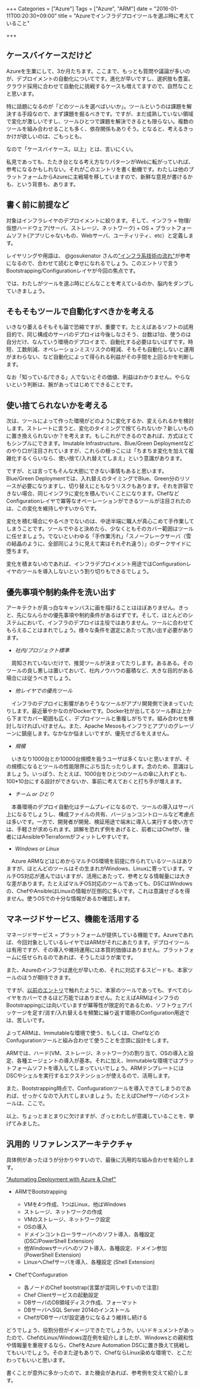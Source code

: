 +++
Categories = ["Azure"]
Tags = ["Azure", "ARM"]
date = "2016-01-11T00:20:30+09:00"
title = "Azureでインフラデプロイツールを選ぶ時に考えていること"

+++

## ケースバイケースだけど
Azureを生業にして、3か月たちます。ここまで、もっとも質問や議論が多いのが、デプロイメントの自動化についてです。進化が早いですし、選択肢も豊富。クラウド採用に合わせて自動化に挑戦するケースも増えてますので、自然なことと思います。

特に話題になるのが「どのツールを選べばいいか」。ツールというのは課題を解決する手段なので、まず課題を掘るべきです。ですが、まだ成熟していない領域で変化が激しいですし、ツールひとつで課題を解決できるとも限らない。複数のツールを組み合わせることも多く、依存関係もありそう。となると、考えるきっかけが欲しいのは、ごもっとも。

なので「ケースバイケース。以上」とは、言いにくい。

私見であっても、たたき台となる考え方なりパターンがWebに転がっていれば、参考になるかもしれない。それがこのエントリを書く動機です。わたしは他のプラットフォームからAzureに主戦場を移していますので、新鮮な意見が書けるかも、という背景も、あります。

## 書く前に前提など
対象はインフラレイヤのデプロイメントに絞ります。そして、インフラ = 物理/仮想ハードウェア(サーバ、ストレージ、ネットワーク) + OS + プラットフォームソフト(アプリじゃないもの、Webサーバ、ユーティリティ、etc）と定義します。

レイヤリングや用語は、 @gosukenator さんの["インフラ系技術の流れ"](http://mizzy.org/blog/2013/10/29/1/)が参考になるので、合わせて読むと幸せになれるでしょう。このエントリで言うBootstrapping/Configurationレイヤが今回の焦点です。

では、わたしがツールを選ぶ時にどんなことを考えているのか、脳内をダンプしていきましょう。

## そもそもツールで自動化すべきかを考える
いきなり萎えるそもそも論で恐縮ですが、重要です。たとえばあるソフトの試用目的で、同じ構成のサーバのデプロイは今後しなさそう、台数は1台、使うのは自分だけ、なんていう環境のデプロイまで、自動化する必要はないはずです。時短、工数削減、オペレーションミスリスクの軽減、そもそも自動化しないと運用がまわらない、など自動化によって得られる利益がその手間を上回るかを判断します。

なお「知っている/できる」人でないとその価値、利益はわかりません。やらないという判断は、腕があってはじめてできることです。

## 使い捨てられないかを考える
次は、ツールによって作った環境がどのように変化するか、変えられるかを検討します。ストレートに言うと、変化のタイミングで捨てられないか？新しいものに置き換えられないか？を考えます。もしこれができるのであれば、方式はとてもシンプルにできます。Imutable Infrastructure、Blue/Green Deploymentなどのやり口が注目されていますが、これらの根っこには「ちまちま変化を加えて複雑化するくらいなら、使い捨て/入れ替えてしまえ」という意識があります。

ですが、とは言ってもそんな大胆にできない事情もあると思います。Blue/Green Deploymentでは、入れ替えのタイミングでBlue、Green分のリソースが必要になりますし、切り替えにともなうリスクもあります。それを許容できない場合、同じインフラに変化を積んでいくことになります。ChefなどConfigurationレイヤで冪等なオペーレーションができるツールが注目されたのは、この変化を維持しやすいからです。

変化を積む場合にやるべきでないのは、中途半端に職人が真心こめて手作業してしまうことです。ツールでやると決めたら、少なくともそのカバー範囲はツールに任せましょう。でないといわゆる「手作業汚れ」「スノーフレークサーバ（雪の結晶のように、全部同じように見えて実はそれぞれ違う）」のダークサイドに堕ちます。

変化を積まないのであれば、インフラデプロイメント用途ではConfigurationレイヤのツールを導入しないという割り切りもできるでしょう。

## 優先事項や制約条件を洗い出す
アーキテクトが真っ白なキャンバスに画を描けることはほぼありません。きっと、先になんらかの優先事項や制約条件があるはずです。そして、ほとんどのシステムにおいて、インフラのデプロイは主役ではありません。ツールに合わせてもらえることはまれでしょう。様々な条件を選定にあたって洗い出す必要があります。

* _社内/プロジェクト標準_

　周知されていないだけで、推奨ツールが決まってたりします。あるある。そのツールの良し悪しは置いておいて、社内ノウハウの蓄積など、大きな目的がある場合には従うべきでしょう。

* _他レイヤでの優先ツール_

　インフラのデプロイに影響がありそうなツールがアプリ開発側で決まっていたりします。最近華やかなのがDockerです。Docker社が出してるツール群は上から下までカバー範囲も広く、デプロイツールと重複しがちです。組み合わせを検討しなければいけません。また、Apache Mesosもインフラとアプリのグレーゾーンに鎮座します。なかなか悩ましいですが、優先せざるをえません。

* _規模_

　いきなり1000台とか10000台規模を扱うユーザは多くないと思いますが、その規模になるとツールの性能限界にぶち当たったりします。念のため、意識はしましょう。いっぽう、たとえば、1000台をひとつのツールの傘に入れずとも、100*10台にする設計ができないか、事前に考えておくと打ち手が増えます。

* _チーム or ひとり_

　本番環境のデプロイ自動化はチームプレイになるので、ツールの導入はサーバ上になるでしょうし、構成ファイルの共有、バージョンコントロールなど考慮点は多いです。一方で、開発者が開発、検証用途で端末に導入し実行する使い方では、手軽さが求められます。誤解を恐れず例をあげると、前者にはChefが、後者にはAnsibleやTerraformがフィットしやすいです。

* _Windows or Linux_

　Azure ARMなどはじめからマルチOS環境を前提に作られているツールはありますが、ほとんどのツールはその生まれがWindows、Linuxに寄っています。マルチOS対応が進んではいますが、活用にあたって、参考となる情報量には大きな差があります。たとえばマルチOS対応のツールであっても、DSCはWindowsの、ChefやAnsibleはLinuxの情報が圧倒的に多いです。これは意識せざるを得ません。使うOSでの十分な情報があるか確認します。

## マネージドサービス、機能を活用する
マネージドサービス = プラットフォームが提供している機能です。Azureであれば、今回対象としているレイヤではARMがそれにあたります。デプロイツールは有用ですが、その導入や維持運用には本質的価値はありません。プラットフォームに任せられるのであれば、そうしたほうが楽です。

また、Azureのインフラは進化が早いため、それに対応するスピードも、本家ツールのほうが期待できます。

ですが、[以前のエントリ](http://torumakabe.github.io/post/arm_idempotent/)で触れたように、本家のツールであっても、すべてのレイヤをカバーできるほど万能ではありません。たとえばARMはインフラのBootstrappingには向いていますが冪等性が限定的であるため、ソフトウェアパッケージを足す/消す/入れ替えるを頻繁に繰り返す環境のConfiguration用途では、苦しいです。

よってARMは、Immutableな環境で使う、もしくは、ChefなどのConfugurationツールと組み合わせて使うことを念頭に設計をします。

ARMでは、ハード(VM、ストレージ、ネットワーク)の割り当て、OSの導入と設定、各種エージェントの導入が基本。それに加え、Immutableな環境ではプラットフォームソフトを導入してしまっていいでしょう。ARMテンプレートにはDSCやシェルを実行するエクステンションが使えるので、活用します。

また、Bootstrapping時点で、Confugurationツールを導入できてしまうのであれば、せっかくなので入れてしまいましょう。たとえばChefサーバのインストールは、ここで。


以上、ちょっとまとまりに欠けますが、ざっとわたしが意識していることを、挙げてみました。

## 汎用的 リファレンスアーキテクチャ
具体例があったほうが分かりやすいので、最後に汎用的な組み合わせを紹介します。

["Automating Deployment with Azure & Chef"](https://gallery.technet.microsoft.com/Automating-Deployment-with-84c1549f)

* ARMでBootstrapping
    * VMを4つ作成、1つはLinux、他はWindows
    * ストレージ、ネットワークの作成
    * VMのストレージ、ネットワーク設定
    * OSの導入
    * ドメインコントローラサーバへのソフト導入、各種設定 (DSC/PowerShell Extension)
    * 他Windowsサーバへのソフト導入、各種設定、ドメイン参加 (PowerShell Extension)
    * LinuxへChefサーバを導入、各種設定 (Shell Extension)
    
* ChefでConfuguration
    * 各ノードのChef bootstrap(言葉が混同しやすいので注意)
    * Chef Clientサービスの起動設定
    * DBサーバのDB領域ディスク作成、フォーマット
    * DBサーバへSQL Server 2014のインストール
    * ChefがDBサーバが設定通りになるよう維持し続ける
    
どうでしょう、役割分担がイメージできたでしょうか。いいドキュメントがあったので、ChefのLinux/Windows混在例を紹介しましたが、Windowsとの親和性や情報量を重視するなら、ChefをAzure Automation DSCに置き換えて挑戦してもいいでしょう。そのまた逆もありで、ChefならLinux染めな環境で、とこだわってもいいと思います。

書くことが意外に多かったので、また機会があれば、参考例を交えて紹介します。